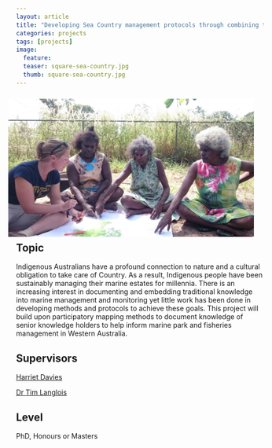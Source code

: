 ```yaml
---
layout: article
title: "Developing Sea Country management protocols through combining traditional ecological knowledge of Indigenous Australians and Western Science"
categories: projects
tags: [projects]
image:
  feature: 
  teaser: square-sea-country.jpg
  thumb: square-sea-country.jpg
---
```

<img src='/images/sea-country.jpg' align='right' width="500" hspace="20" vspace="10">

## Topic
Indigenous Australians have a profound connection to nature and a cultural obligation to take care of Country. As a result, Indigenous people have been sustainably managing their marine estates for millennia. There is an increasing interest in documenting and embedding traditional knowledge into marine management and monitoring yet little work has been done in developing methods and protocols to achieve these goals. This project will build upon participatory mapping methods to document knowledge of senior knowledge holders to help inform marine park and fisheries management in Western Australia. 

## Supervisors
[Harriet Davies](mailto:harriet.davies@uwa.edu.au)

[Dr Tim Langlois](mailto:tim.langlois@uwa.edu.au)

## Level
PhD, Honours or Masters

